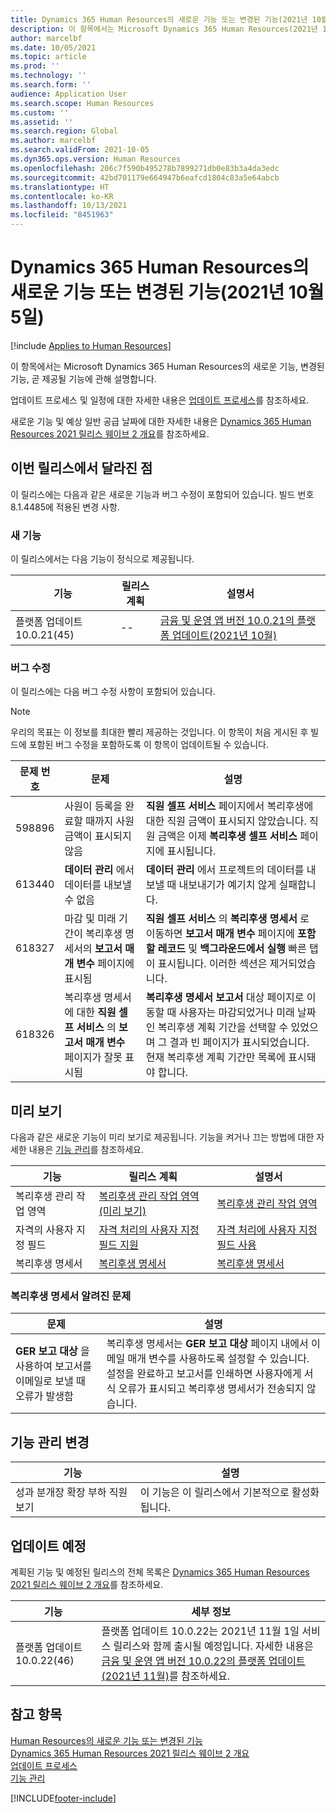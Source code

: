 ```yaml
---
title: Dynamics 365 Human Resources의 새로운 기능 또는 변경된 기능(2021년 10월 5일)
description: 이 항목에서는 Microsoft Dynamics 365 Human Resources(2021년 10월 5일)의 새로 추가되거나 변경된 기능에 관해 설명합니다.
author: marcelbf
ms.date: 10/05/2021
ms.topic: article
ms.prod: ''
ms.technology: ''
ms.search.form: ''
audience: Application User
ms.search.scope: Human Resources
ms.custom: ''
ms.assetid: ''
ms.search.region: Global
ms.author: marcelbf
ms.search.validFrom: 2021-10-05
ms.dyn365.ops.version: Human Resources
ms.openlocfilehash: 206c7f590b495278b7899271db0e83b3a4da3edc
ms.sourcegitcommit: 42bd701179e664947b6eafcd1804c83a5e64abcb
ms.translationtype: HT
ms.contentlocale: ko-KR
ms.lasthandoff: 10/13/2021
ms.locfileid: "8451963"
---
```

# <a name="whats-new-or-changed-in-dynamics-365-human-resources-october-5-2021"></a>Dynamics 365 Human Resources의 새로운 기능 또는 변경된 기능(2021년 10월 5일)

[!include [Applies to Human Resources](../includes/applies-to-hr.md)]

이 항목에서는 Microsoft Dynamics 365 Human Resources의 새로운 기능, 변경된 기능, 곧 제공될 기능에 관해 설명합니다.

업데이트 프로세스 및 일정에 대한 자세한 내용은 [업데이트 프로세스](hr-admin-setup-update-process.md)를 참조하세요.

새로운 기능 및 예상 일반 공급 날짜에 대한 자세한 내용은 [Dynamics 365 Human Resources 2021 릴리스 웨이브 2 개요](/dynamics365-release-plan/2021wave2/human-resources/dynamics365-human-resources/)를 참조하세요.

## <a name="in-this-release"></a>이번 릴리스에서 달라진 점

이 릴리스에는 다음과 같은 새로운 기능과 버그 수정이 포함되어 있습니다. 빌드 번호 8.1.4485에 적용된 변경 사항.

### <a name="new-features"></a>새 기능

이 릴리스에서는 다음 기능이 정식으로 제공됩니다.

| 기능 | 릴리스 계획 | 설명서 |
|---|---|---|
| 플랫폼 업데이트 10.0.21(45) | -- | [금융 및 운영 앱 버전 10.0.21의 플랫폼 업데이트(2021년 10월)](/dynamics365/fin-ops-core/dev-itpro/get-started/whats-new-platform-updates-10-0-21) |


### <a name="bug-fixes"></a>버그 수정

이 릴리스에는 다음 버그 수정 사항이 포함되어 있습니다.

> [!NOTE]
> 우리의 목표는 이 정보를 최대한 빨리 제공하는 것입니다. 이 항목이 처음 게시된 후 빌드에 포함된 버그 수정을 포함하도록 이 항목이 업데이트될 수 있습니다.

| 문제 번호 | 문제 | 설명 |
|---|---|---|
| 598896 | 사원이 등록을 완료할 때까지 사원 금액이 표시되지 않음 | **직원 셀프 서비스** 페이지에서 복리후생에 대한 직원 금액이 표시되지 않았습니다. 직원 금액은 이제 **복리후생 셀프 서비스** 페이지에 표시됩니다.  |
| 613440 | **데이터 관리** 에서 데이터를 내보낼 수 없음 | **데이터 관리** 에서 프로젝트의 데이터를 내보낼 때 내보내기가 예기치 않게 실패합니다. |
| 618327 | 마감 및 미래 기간이 복리후생 명세서의 **보고서 매개 변수** 페이지에 표시됨 | **직원 셀프 서비스** 의 **복리후생 명세서** 로 이동하면 **보고서 매개 변수** 페이지에 **포함할 레코드** 및 **백그라운드에서 실행** 빠른 탭이 표시됩니다. 이러한 섹션은 제거되었습니다.|
| 618326 | 복리후생 명세서에 대한 **직원 셀프 서비스** 의 **보고서 매개 변수** 페이지가 잘못 표시됨| **복리후생 명세서 보고서** 대상 페이지로 이동할 때 사용자는 마감되었거나 미래 날짜인 복리후생 계획 기간을 선택할 수 있었으며 그 결과 빈 페이지가 표시되었습니다. 현재 복리후생 계획 기간만 목록에 표시돼야 합니다. |

## <a name="in-preview"></a>미리 보기

다음과 같은 새로운 기능이 미리 보기로 제공됩니다. 기능을 켜거나 끄는 방법에 대한 자세한 내용은 [기능 관리](hr-admin-manage-features.md)를 참조하세요.

| 기능 | 릴리스 계획 | 설명서 |
|---|---|---|
| 복리후생 관리 작업 영역 | [복리후생 관리 작업 영역(미리 보기)](/dynamics365-release-plan/2020wave2/human-resources/dynamics365-human-resources/benefits-management-workspace) | [복리후생 관리 작업 영역](hr-benefits-management-workspace.md) |
| 자격의 사용자 지정 필드 |[자격 처리의 사용자 지정 필드 지원](/dynamics365-release-plan/2021wave1/human-resources/dynamics365-human-resources/custom-field-support-benefits-management) | [자격 처리에 사용자 지정 필드 사용](/dynamics365/human-resources/hr-benefits-setup-eligibility-rules#using-custom-fields-in-eligibility-rules) |
| 복리후생 명세서 |[복리후생 명세서](/dynamics365-release-plan/2021wave1/human-resources/dynamics365-human-resources/benefits-summary-statement) | [복리후생 명세서](hr-benefits-statement.md) |

### <a name="benefits-statement-known-issues"></a>복리후생 명세서 알려진 문제

| 문제 | 설명 |
|---|---|
|**GER 보고 대상** 을 사용하여 보고서를 이메일로 보낼 때 오류가 발생함 | 복리후생 명세서는 **GER 보고 대상** 페이지 내에서 이메일 매개 변수를 사용하도록 설정할 수 있습니다. 설정을 완료하고 보고서를 인쇄하면 사용자에게 서식 오류가 표시되고 복리후생 명세서가 전송되지 않습니다.|

## <a name="feature-management-changes"></a>기능 관리 변경

| 기능 | 설명 |
|---|---|
|성과 분개장 확장 부하 직원 보기 | 이 기능은 이 릴리스에서 기본적으로 활성화됩니다. |

## <a name="coming-soon"></a>업데이트 예정

계획된 기능 및 예정된 릴리스의 전체 목록은 [Dynamics 365 Human Resources 2021 릴리스 웨이브 2 개요](/dynamics365-release-plan/2021wave2/human-resources/dynamics365-human-resources/)를 참조하세요.

| 기능 | 세부 정보 |
|---|---|
| 플랫폼 업데이트 10.0.22(46) | 플랫폼 업데이트 10.0.22는 2021년 11월 1일 서비스 릴리스와 함께 출시될 예정입니다. 자세한 내용은 [금융 및 운영 앱 버전 10.0.22의 플랫폼 업데이트(2021년 11월)](/dynamics365/fin-ops-core/dev-itpro/get-started/whats-new-platform-updates-10-0-22)를 참조하세요. |



## <a name="see-also"></a>참고 항목

[Human Resources의 새로운 기능 또는 변경된 기능](hr-admin-whats-new.md)</br>
[Dynamics 365 Human Resources 2021 릴리스 웨이브 2 개요](/dynamics365-release-plan/2021wave2/human-resources/dynamics365-human-resources/)</br>
[업데이트 프로세스](hr-admin-setup-update-process.md)</br>
[기능 관리](hr-admin-manage-features.md)

[!INCLUDE[footer-include](../includes/footer-banner.md)]
